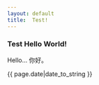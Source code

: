 ```yaml
---
layout: default
title:  Test!
---
```


### Test Hello World!

Hello...
你好。

{{ page.date|date_to_string }}
